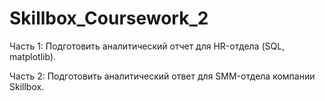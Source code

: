 # Skillbox_Coursework_2
Часть 1: Подготовить аналитический отчет для HR-отдела (SQL, matplotlib).

Часть 2: Подготовить аналитический ответ для SMM-отдела компании Skillbox.
